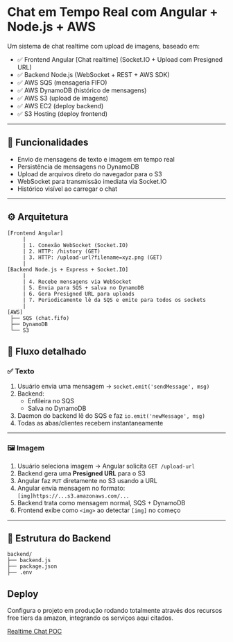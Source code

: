 # Chat em Tempo Real com Angular + Node.js + AWS

Um sistema de chat realtime com upload de imagens, baseado em:

- ✅ Frontend Angular [Chat realtime] (Socket.IO + Upload com Presigned URL)
- ✅ Backend Node.js (WebSocket + REST + AWS SDK)
- ✅ AWS SQS (mensageria FIFO)
- ✅ AWS DynamoDB (histórico de mensagens)
- ✅ AWS S3 (upload de imagens)
- ✅ AWS EC2 (deploy backend)
- ✅ S3 Hosting (deploy frontend)

---

## 🚀 Funcionalidades

- Envio de mensagens de texto e imagem em tempo real
- Persistência de mensagens no DynamoDB
- Upload de arquivos direto do navegador para o S3
- WebSocket para transmissão imediata via Socket.IO
- Histórico visível ao carregar o chat

---

## ⚙️ Arquitetura

```plaintext
[Frontend Angular]
     |
     | 1. Conexão WebSocket (Socket.IO)
     | 2. HTTP: /history (GET)
     | 3. HTTP: /upload-url?filename=xyz.png (GET)
     |
[Backend Node.js + Express + Socket.IO]
     |
     | 4. Recebe mensagens via WebSocket
     | 5. Envia para SQS + salva no DynamoDB
     | 6. Gera Presigned URL para uploads
     | 7. Periodicamente lê da SQS e emite para todos os sockets
     |
[AWS]
 ├── SQS (chat.fifo)
 ├── DynamoDB
 └── S3
```

## 🔁 Fluxo detalhado

### ✅ Texto

1. Usuário envia uma mensagem → `socket.emit('sendMessage', msg)`
2. Backend:
   - Enfileira no SQS
   - Salva no DynamoDB
3. Daemon do backend lê do SQS e faz `io.emit('newMessage', msg)`
4. Todas as abas/clientes recebem instantaneamente

---

### 🖼️ Imagem

1. Usuário seleciona imagem → Angular solicita `GET /upload-url`
2. Backend gera uma **Presigned URL** para o S3
3. Angular faz `PUT` diretamente no S3 usando a URL
4. Angular envia mensagem no formato: `[img]https://...s3.amazonaws.com/...`
5. Backend trata como mensagem normal, SQS + DynamoDB
6. Frontend exibe como `<img>` ao detectar `[img]` no começo

---

## 📁 Estrutura do Backend

```
backend/
├── backend.js
├── package.json
├── .env
```

## Deploy

Configura o projeto em produção rodando totalmente através dos recursos free tiers da amazon, integrando os serviços aqui citados. 

[Realtime Chat POC](http://realtime-chat-front.s3-website-us-east-1.amazonaws.com)

